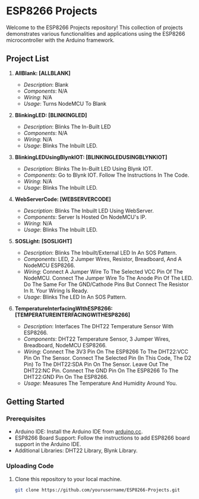 # ESP8266 Projects

Welcome to the ESP8266 Projects repository! This collection of projects demonstrates various functionalities and applications using the ESP8266 microcontroller with the Arduino framework.

## Project List

1. **AllBlank: [ALLBLANK]**
   - *Description*: Blank
   - *Components*: N/A
   - *Wiring*: N/A
   - *Usage*: Turns NodeMCU To Blank 

2. **BlinkingLED: [BLINKINGLED]**
   - *Description*: Blinks The In-Built LED
   - *Components*: N/A
   - *Wiring*: N/A
   - *Usage*: Blinks The Inbuilt LED.

3. **BlinkingLEDUsingBlynkIOT: [BLINKINGLEDUSINGBLYNKIOT]**
   - *Description*: Blinks The In-Built LED Using Blynk IOT.
   - *Components*: Go to Blynk IOT. Follow The Instructions In The Code.
   - *Wiring*: N/A
   - *Usage*: Blinks The Inbuilt LED.

4. **WebServerCode: [WEBSERVERCODE]**
   - *Description*: Blinks The Inbuilt LED Using WebServer.
   - *Components*: Server Is Hosted On NodeMCU's IP.
   - *Wiring*: N/A
   - *Usage*: Blinks The Inbuilt LED. 

5. **SOSLight: [SOSLIGHT]**
   - *Description*: Blinks The Inbuilt/External LED In An SOS Pattern.
   - *Components*: LED, 2 Jumper Wires, Resistor, Breadboard, And A NodeMCU ESP8266.
   - *Wiring*: Connect A Jumper Wire To The Selected VCC Pin Of The NodeMCU. Connect The Jumper Wire To The Anode Pin Of The LED.
      Do The Same For The GND/Cathode Pins But Connect The Resistor In It.
      Your Wiring Is Ready.
   - *Usage*: Blinks The LED In An SOS Pattern.

6. **TemperatureInterfacingWIthESP8266: [TEMPERATUREINTERFACINGWITHESP8266]**
   - *Description*: Interfaces The DHT22 Temperature Sensor With ESP8266.
   - *Components*: DHT22 Temperature Sensor, 3 Jumper Wires, Breadboard, NodeMCU ESP8266.
   - *Wiring*: Connect The 3V3 Pin On The ESP8266 To The DHT22:VCC Pin On The Sensor.
      Connect The Selected Pin (In This Code, The D2 Pin) To The DHT22:SDA Pin On The Sensor.
      Leave Out The DHT22:NC Pin.
      Connect The GND Pin On The ESP8266 To The DHT22:GND Pin On The ESP8266.
   - *Usage*: Measures The Temperature And Humidity Around You.

## Getting Started

### Prerequisites

- Arduino IDE: Install the Arduino IDE from [arduino.cc](https://www.arduino.cc/en/software).
- ESP8266 Board Support: Follow the instructions to add ESP8266 board support in the Arduino IDE.
- Additional Libraries: DHT22 Library, Blynk Library.
### Uploading Code

1. Clone this repository to your local machine.
   ```bash
   git clone https://github.com/yourusername/ESP8266-Projects.git
